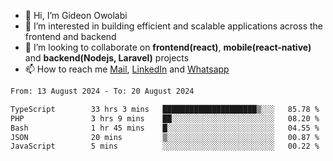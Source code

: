 - 👋 Hi, I’m Gideon Owolabi
- 👀 I’m interested in building efficient and scalable applications across the frontend and backend
- 💞️ I’m looking to collaborate on <b>frontend(react)</b>, <b>mobile(react-native)</b> and <b>backend(Nodejs, Laravel)</b> projects
- 📫 How to reach me <a href="mailto:gideoniyin2021@gmail.com">Mail</a>, <a href="https://www.linkedin.com/in/gideon-owolabi-9b667a232/">LinkedIn</a> and <a href="https://wa.me/2348055377085">Whatsapp</a>

<!---
gude1/gude1 is a ✨ special ✨ repository because its `README.md` (this file) appears on your GitHub profile.
You can click the Preview link to take a look at your changes.
--->

<!--START_SECTION:waka-->

```txt
From: 13 August 2024 - To: 20 August 2024

TypeScript        33 hrs 3 mins   █████████████████████▒░░░   85.78 %
PHP               3 hrs 9 mins    ██░░░░░░░░░░░░░░░░░░░░░░░   08.20 %
Bash              1 hr 45 mins    █░░░░░░░░░░░░░░░░░░░░░░░░   04.55 %
JSON              20 mins         ▒░░░░░░░░░░░░░░░░░░░░░░░░   00.87 %
JavaScript        5 mins          ░░░░░░░░░░░░░░░░░░░░░░░░░   00.22 %
```

<!--END_SECTION:waka-->
